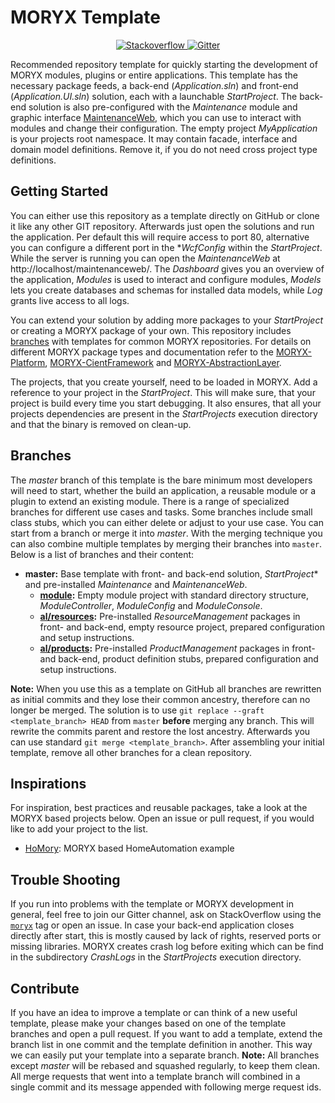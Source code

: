 # MORYX Template

<p align="center">    
    <a href="https://stackoverflow.com/questions/tagged/moryx">
        <img src="https://img.shields.io/badge/stackoverflow-ask-orange.svg" alt="Stackoverflow">
    </a>
    <a href="https://gitter.im/MORYX-Industry/Development?utm_source=badge&utm_medium=badge&utm_campaign=pr-badge">
        <img src="https://badges.gitter.im/MORYX-Industry/Development.svg" alt="Gitter">
    </a>
</p>

Recommended repository template for quickly starting the development of MORYX modules, plugins or entire applications. This template has the necessary package feeds, a back-end (*Application.sln*) and front-end (*Application.UI.sln*) solution, each with a launchable *StartProject*. The back-end solution is also pre-configured with the *Maintenance* module and graphic interface [MaintenanceWeb](https://github.com/PHOENIXCONTACT/MORYX-MaintenanceWeb), which you can use to interact with modules and change their configuration. The empty project *MyApplication* is your projects root namespace. It may contain facade, interface and domain model definitions. Remove it, if you do not need cross project type definitions.

## Getting Started

You can either use this repository as a template directly on GitHub or clone it like any other GIT repository. Afterwards just open the solutions and run the application. Per default this will require access to port 80, alternative you can configure a different port in the **WcfConfig* within the *StartProject*. While the server is running you can open the *MaintenanceWeb* at http://localhost/maintenanceweb/. The *Dashboard* gives you an overview of the application, *Modules* is used to interact and configure modules, *Models* lets you create databases and schemas for installed data models, while *Log* grants live access to all logs.

You can extend your solution by adding more packages to your *StartProject* or creating a MORYX package of your own. This repository includes [branches](#branches) with templates for common MORYX repositories. For details on different MORYX package types and documentation refer to the [MORYX-Platform](https://github.com/PHOENIXCONTACT/MORYX-Platform), [MORYX-CientFramework](https://github.com/PHOENIXCONTACT/MORYX-ClientFramework) and [MORYX-AbstractionLayer](https://github.com/PHOENIXCONTACT/MORYX-AbstractionLayer).

The projects, that you create yourself, need to be loaded in MORYX. Add a reference to your project in the *StartProject*. This will make sure, that your project is build every time you start debugging. It also ensures, that all your projects dependencies are present in the *StartProjects* execution directory and that the binary is removed on clean-up.

## Branches

The *master* branch of this template is the bare minimum most developers will need to start, whether the build an application, a reusable module or a plugin to extend an existing module. There is a range of specialized branches for different use cases and tasks. Some branches include small class stubs, which you can either delete or adjust to your use case. You can start from a branch or merge it into *master*. With the merging technique you can also combine multiple templates by merging their branches into `master`. Below is a list of branches and their content:

- **master:** Base template with front- and back-end solution, *StartProject** and pre-installed *Maintenance* and *MaintenanceWeb*.
    - **[module](https://github.com/PHOENIXCONTACT/MORYX-Template/tree/module):** Empty module project with standard directory structure, *ModuleController*, *ModuleConfig* and *ModuleConsole*. 
    - **[al/resources](https://github.com/PHOENIXCONTACT/MORYX-Template/tree/al/resources):** Pre-installed *ResourceManagement* packages in front- and back-end, empty resource project, prepared configuration and setup instructions.
    - **[al/products](https://github.com/PHOENIXCONTACT/MORYX-Template/tree/al/products):** Pre-installed *ProductManagement* packages in front- and back-end, product definition stubs, prepared configuration and setup instructions.

**Note:** When you use this as a template on GitHub all branches are rewritten as initial commits and they lose their common ancestry, therefore can no longer be merged. The solution is to use `git replace --graft <template_branch> HEAD` from `master` **before** merging any branch. This will rewrite the commits parent and restore the lost ancestry. Afterwards you can use standard `git merge <template_branch>`. After assembling your initial template, remove all other branches for a clean repository.

## Inspirations

For inspiration, best practices and reusable packages, take a look at the MORYX based projects below. Open an issue or pull request, if you would like to add your project to the list.

- [HoMory](https://github.com/Toxantron/HoMory): MORYX based HomeAutomation example

## Trouble Shooting

If you run into problems with the template or MORYX development in general, feel free to join our Gitter channel, ask on StackOverflow using the [`moryx`](https://stackoverflow.com/questions/tagged/moryx) tag or open an issue. In case your back-end application closes directly after start, this is mostly caused by lack of rights, reserved ports or missing libraries. MORYX creates crash log before exiting which can be find in the subdirectory *CrashLogs* in the *StartProjects* execution directory.

## Contribute

If you have an idea to improve a template or can think of a new useful template, please make your changes based on one of the template branches and open a pull request. If you want to add a template, extend the branch list in one commit and the template definition in another. This way we can easily put your template into a separate branch. **Note:** All branches except *master* will be rebased and squashed regularly, to keep them clean. All merge requests that went into a template branch will combined in a single commit and its message appended with following merge request ids.  
